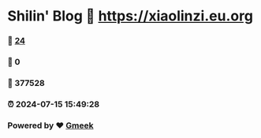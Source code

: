# Shilin' Blog :link: https://xiaolinzi.eu.org 
### :page_facing_up: [24](https://xiaolinzi.eu.org/tag.html) 
### :speech_balloon: 0 
### :hibiscus: 377528 
### :alarm_clock: 2024-07-15 15:49:28 
### Powered by :heart: [Gmeek](https://github.com/Meekdai/Gmeek)
